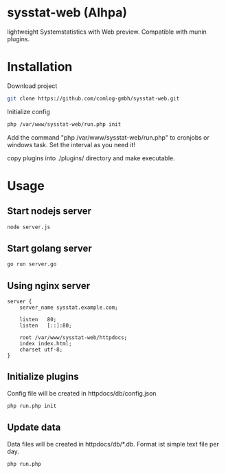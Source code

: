# sysstat-web (Alhpa)
lightweight Systemstatistics with Web preview. Compatible with munin plugins.

# Installation
Download project
```bash
git clone https://github.com/comlog-gmbh/sysstat-web.git
```
Initialize config
```bash
php /var/www/sysstat-web/run.php init
```
Add the command "php /var/www/sysstat-web/run.php" to cronjobs or windows task. Set the interval as you need it!

copy plugins into ./plugins/ directory and make executable.

# Usage
## Start nodejs server
```bash
node server.js
````
## Start golang server
```bash
go run server.go
````

## Using nginx server
```
server {
	server_name sysstat.example.com;

	listen   80;
	listen   [::]:80;

	root /var/www/sysstat-web/httpdocs;
	index index.html;
	charset utf-8;
}
```


## Initialize plugins
Config file will be created in httpdocs/db/config.json
```bash
php run.php init
````

## Update data
Data files will be created in httpdocs/db/*.db. 
Format ist simple text file per day.
```bash
php run.php
````